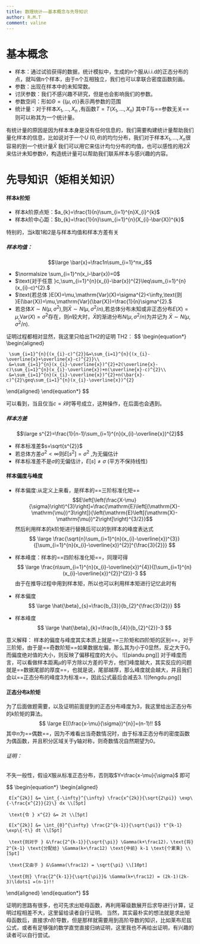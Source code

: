 ```yaml
---
title: 数理统计——基本概念与先导知识
author: R.M.T
comment: valine
---
```



# 基本概念

* 样本：通过试验获得的数据，统计模拟中，生成的n个服从i.i.d的正态分布的点，就叫做n个样本，由于n个互相独立，我们也可以拿联合密度函数刻画。
* 参数：出现在样本中的未知常数。
* 讨厌参数：我们不感兴趣不研究，但是也会影响我们的参数。
* 参数空间：形如$\Theta=\{(\mu,\sigma)\}$表示两参数的范围
* 统计量：对于样本$X_1,...,X_n$ ,有函数$T=T(X_1,...,X_n)$ 其中$T$与==参数无关==则可以称其为一个统计量。

有统计量的原因是因为样本本身是没有任何信息的，我们需要构建统计量帮助我们量化样本的信息，比如说对于一个$U~(0,\theta)$的均匀分布，我们对于样本$X_1,...,X_n$很容易的到一个统计量$\bar{X}$ 我们可以用它来估计均匀分布的均值，也可以感性的用$2\bar{X}$来估计未知参数$\theta$，构造统计量可以帮助我们联系样本与感兴趣的内容。

# 先导知识（矩相关知识）

#### 样本$k$阶矩
* 样本$k$阶原点矩：$a_{k}=\frac{1}{n}\sum_{i=1}^{n}X_{i}^{k}$
* 样本$k$阶中心距：$b_{k}=\frac{1}{n}\sum_{i=1}^{n}(X_{i}-\bar{X})^{k}$

特别的，当$k$取1和2是与样本均值和样本方差有关
##### 样本均值：
$$\large \bar{x}=\frac1n\sum_{i=1}^nx_i$$
* $\normalsize \sum_{i=1}^n(x_i-\bar{x})=0$ 
* $\text{对于任意 }c,\sum_{i=1}^{n}(x_{i}-\bar{x})^{2}\leq\sum_{i=1}^{n}(x_{i}-c)^{2}.$
* $\text{若总体 }E(X)=\mu,\mathrm{Var}(X)=\sigma^{2}<\infty,\text{则 }E(\bar{X})=\mu,\mathrm{Var}(\bar{X})=\frac{1}{n}\sigma^{2}.$
* 若总体$X\sim N(\mu,\sigma^2)$,则$\bar{X}\sim N(\mu,\sigma^2/n)$,若总体分布未知或非正态分布$E(X)=\mu$,Var$(X)=\sigma^2$存在，则$n$较大时，$\bar{X}$的渐进分布$N(\mu,\sigma^2/n)$为并记为 $\bar{X}\sim N(\mu,\sigma^2/n).$

证明过程都相对显然，我这里只给出TH2的证明
TH2：
$$
\begin{equation*}
\begin{aligned}
    
     \sum_{i=1}^{n}{(x_{i}-c)^{2}}&=\sum_{i=1}^{n}{(x_{i}-\overline{x}+\overline{x}-c)^{2}}\\
     &=\sum_{i=1}^{n}(x_{i}-\overline{x})^{2}+2(\overline{x}-c)\sum_{i=1}^{n}(x_{i}-\overline{x})+n(\overline{x}-c)^{2}\\
     &=\sum_{i=1}^{n}(x_{i}-\overline{x})^{2}+n(\bar{x}-c)^{2}\geq\sum_{i=1}^{n}(x_{i}-\overline{x})^{2}
    
\end{aligned}
\end{equation*}
$$

可以看到，当且仅当$c=\bar{x}$时等号成立，这种操作，在后面也会遇到。
##### 样本方差 
$$\large s^{2}=\frac{1}{n-1}\sum_{i=1}^{n}(x_{i}-\overline{x})^{2}$$
* 样本标准差$s=\sqrt{s^{2}}$
* 若总体方差$\sigma^{2}<\infty$则$E[s^{2}]=\sigma^{2}$   ,为无偏估计
* 样本标准差不是$\sigma$的无偏估计，$E[s]\neq \sigma$   (平方不保持线性)

#### 样本偏度与峰度
* 样本偏度:从定义上来看，是样本的==三阶标准化矩==
$$E\left[\left(\frac{X-\mu}{\sigma}\right)^{3}\right]=\frac{\mathrm{E}\left[(\mathrm{X}-\mathrm{\mu})^3\right]}{\left(\mathrm{E}\left[(\mathrm{X}-\mathrm{\mu})^2\right]\right)^{3/2}}$$ 然后利用样本的$k$阶矩进行替换后可以的到样本的峰度表达式
 $$
 \large \frac{\sqrt{n}\sum_{i=1}^{n}(x_{i}-\overline{x})^{3}}{[\sum_{i=1}^{n}(x_{i}-\overline{x})^{2}]^{\frac{3}{2}}}
$$

* 样本峰度：样本的==四阶标准化矩==，同理可得
$$
\large \frac{n\sum_{i=1}^{n}(x_{i}-\overline{x})^{4}}{[\sum_{i=1}^{n}(x_{i}-\overline{x})^{2}]^{2}}-3
$$
由于在推导过程中用到样本矩，所以也可以利用样本矩进行记忆此时有
* 样本偏度
$$
\large \hat{\beta}_{s}=\frac{b_{3}}{b_{2}^{\frac{3}{2}}}
$$
* 样本峰度
$$
\large \hat{\beta}_{k}=\frac{b_{4}}{b_{2}^{2}}-3
$$

意义解释：
样本的偏度与峰度其实本质上就是==三阶矩和四阶矩的区别==，对于三阶矩，由于是==奇数阶矩==如果数据左偏，那么其为小于0显然，反之大于0。而偏度绝对值的大小，则反映了偏移程度的大小。
![[piandu.png]]
对于峰度而言，可以看做样本距离$\mu$的平方除以方差的平方，他们峰度越大，其实反应的问题就是==数据尾部的厚度==，也就是说，尾部越厚，那么峰度就会越大，并且我们会以==正态分布的峰度3为标准==，因此公式最后会减去3.
![[fengdu.png]]
#### 正态分布$k$阶矩

为了后面做题需要，以及证明前面提到的正态分布峰度为3，我这里给出正态分布的$k$阶矩的算法。
$$
\large E[(\frac{x-\mu}{\sigma})^{n}]=(n-1)!!
$$
其中$n$为==偶数==，因为不难看出当奇数情况时，由于标准正态分布的密度函数为偶函数，并且积分区域关于y轴对称，则奇数情况自然期望为0。

###### 证明：
不失一般性，假设$X$服从标准正态分布，否则取$Y=\frac{x-\mu}{\sigma}$ 即可

$$
\begin{equation*}
\begin{aligned}
    
     E[x^{2k}] &= \int_{-\infty}^{\infty} \frac{x^{2k}}{\sqrt{2\pi}} \exp\{-\frac{x^{2}}{2}\} dx \\[5pt]
    
     \text{令 } x^{2} &= 2t \\[5pt]
    
     E[x^{2k}] &= \int_{0}^{\infty} \frac{2^{k-1}}{\sqrt{\pi}} t^{k-1} \exp\{-t\} dt \\[5pt]
    
     \text{则对于 } &\frac{2^{k-1}}{\sqrt{\pi}} \Gamma(k+\frac12)，\text{将} 2^{k-1} \text{分配给} \Gamma(k+\frac12) \text{中前} k-1 \text{个累乘} \\[5pt]
    
     \text{又由于 } &\Gamma(\frac12) = \sqrt{\pi} \\[10pt]
    
     \text{则} \frac{2^{k-1}}{\sqrt{\pi}}& \Gamma(k+\frac12) = (2k-1)(2k-3)\ldots1 =(n-1)!!
    
\end{aligned}
\end{equation*}
$$

证明的思路有很多，也可先求出矩母函数，再利用幂级数展开后求导进行计算，证明过程相差不大，这里留给读者自行证明。
当然，其实最朴实的想法就是求出矩母函数后，直接求n阶导数，但是那样就需要用到高阶导数的知识，比如莱布尼兹公式，或者有足够强的数学直觉直接归纳证明，这里我也不再给出证明，有兴趣的读者可以自行尝试。
